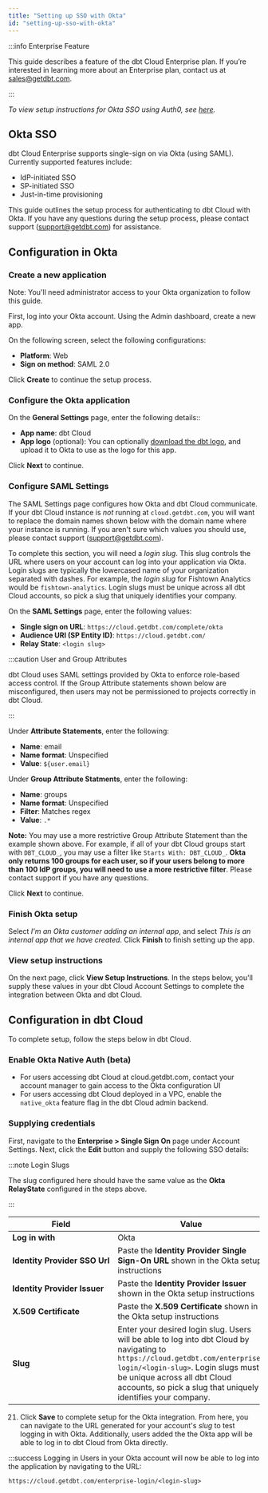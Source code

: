```yaml
---
title: "Setting up SSO with Okta"
id: "setting-up-sso-with-okta"
---
```


:::info Enterprise Feature

This guide describes a feature of the dbt Cloud Enterprise plan. If you’re interested in learning more about an Enterprise plan, contact us at sales@getdbt.com.

:::

_To view setup instructions for Okta SSO
using Auth0, see [here](setting-up-sso-with-okta-deprecated)._

## Okta SSO

dbt Cloud Enterprise supports single-sign on via Okta (using SAML). Currently supported features include:

* IdP-initiated SSO
* SP-initiated SSO
* Just-in-time provisioning

This guide outlines the setup process for authenticating to dbt Cloud with Okta.
If you have any questions during the setup process, please contact support
(support@getdbt.com) for assistance.

## Configuration in Okta

### Create a new application

Note: You'll need administrator access to your Okta organization to follow this guide.

First, log into your Okta account. Using the Admin dashboard, create a new app.

<Lightbox
    collapsed={false}
    src="/img/docs/dbt-cloud/dbt-cloud-enterprise/okta/okta-1-new-app.png"
    title="Create a new app"
/>

On the following screen, select the following configurations:
- **Platform**: Web
- **Sign on method**: SAML 2.0

Click **Create** to continue the setup process.

<Lightbox
    collapsed={false}
    src="/img/docs/dbt-cloud/dbt-cloud-enterprise/okta/okta-1-new-app-create.png"
    title="Configure a new app"
/>

### Configure the Okta application

On the **General Settings** page, enter the following details::

* **App name**: dbt Cloud
* **App logo** (optional): You can optionally [download the dbt logo](https://drive.google.com/file/d/1w_Yj7QK-ULP4ebtKbrbvGo04pWlg0Y7S/view),
  and upload it to Okta to use as the logo for this app.

Click **Next** to continue.

<Lightbox
    collapsed={false}
    src="/img/docs/dbt-cloud/dbt-cloud-enterprise/okta/okta-2-general-settings.png"
    title="Configure the app's General Settings"
/>

### Configure SAML Settings

The SAML Settings page configures how Okta and dbt Cloud communicate. If your
dbt Cloud instance is _not_ running at `cloud.getdbt.com`, you will want to replace
the domain names shown below with the domain name where your instance is running. If you
aren't sure which values you should use, please contact support (support@getdbt.com).

To complete this section, you will need a _login slug_. This slug controls the
URL where users on your account can log into your application via Okta. Login
slugs are typically the lowercased name of your organization separated with
dashes. For example, the _login slug_ for Fishtown Analytics would be
`fishtown-analytics`. Login slugs must be unique across all dbt Cloud accounts,
so pick a slug that uniquely identifies your company.

On the **SAML Settings** page, enter the following values:

* **Single sign on URL**: `https://cloud.getdbt.com/complete/okta`
* **Audience URI (SP Entity ID)**: `https://cloud.getdbt.com/`
* **Relay State**: `<login slug>`

<Lightbox
    collapsed={false}
    src="/img/docs/dbt-cloud/dbt-cloud-enterprise/okta/okta-3-saml-settings-top.png"
    title="Configure the app's SAML Settings"
/>

<!-- TODO : Will users need to change the Name ID format and Application
username on this screen? -->

:::caution User and Group Attributes

dbt Cloud uses SAML settings provided by Okta to enforce role-based access
control. If the Group Attribute statements shown below are misconfigured, then
users may not be permissioned to projects correctly in dbt Cloud.

:::

Under **Attribute Statements**, enter the following:

* **Name**: email
* **Name format**: Unspecified
* **Value**: `${user.email}`

Under **Group Attribute Statments**, enter the following:

* **Name**: groups
* **Name format**: Unspecified
* **Filter**: Matches regex
* **Value**: `.*`

**Note:** You may use a more restrictive Group Attribute Statement than the
example shown above. For example, if all of your dbt Cloud groups start with
`DBT_CLOUD_`, you may use a filter like `Starts With: DBT_CLOUD_`. **Okta
only returns 100 groups for each user, so if your users belong to more than 100
IdP groups, you will need to use a more restrictive filter**. Please contact
support if you have any questions.

<Lightbox
    collapsed={false}
    src="/img/docs/dbt-cloud/dbt-cloud-enterprise/okta/okta-3-saml-settings-bottom.png"
    title="Configure the app's User and Group Attribute Statements"
/>

Click **Next** to continue.

### Finish Okta setup

Select *I'm an Okta customer adding an internal app*, and select *This is an
internal app that we have created*. Click **Finish** to finish setting up the
app.

<Lightbox
    collapsed={false}
    src="/img/docs/dbt-cloud/dbt-cloud-enterprise/okta/okta-4-feedback.png"
    title="Finishing setup in Okta"
/>

### View setup instructions

On the next page, click **View Setup Instructions**. In the steps below,
you'll supply these values in your dbt Cloud Account Settings to complete
the integration between Okta and dbt Cloud.

<Lightbox
    collapsed={true}
    src="/img/docs/dbt-cloud/dbt-cloud-enterprise/okta/okta-5-view-instructions.png"
    title="Viewing the configured application"
/>

<Lightbox
    collapsed={true}
    src="/img/docs/dbt-cloud/dbt-cloud-enterprise/okta/okta-5-instructions.png"
    title="Application setup instructions"
/>

## Configuration in dbt Cloud

To complete setup, follow the steps below in dbt Cloud.

### Enable Okta Native Auth (beta)

- For users accessing dbt Cloud at cloud.getdbt.com, contact your account manager to
  gain access to the Okta configuration UI
- For users accessing dbt Cloud deployed in a VPC, enable the `native_okta`
  feature flag in the dbt Cloud admin backend.

### Supplying credentials

First, navigate to the **Enterprise &gt; Single Sign On** page under Account
Settings. Next, click the **Edit** button and supply the following SSO details:

:::note Login Slugs

The slug configured here should have the same value as the  **Okta RelayState**
configured in the steps above.

:::

| Field | Value |
| ----- | ----- |
| **Log&nbsp;in&nbsp;with** | Okta |
| **Identity&nbsp;Provider&nbsp;SSO&nbsp;Url** | Paste the **Identity Provider Single Sign-On URL** shown in the Okta setup instructions |
| **Identity&nbsp;Provider&nbsp;Issuer** | Paste the **Identity Provider Issuer** shown in the Okta setup instructions |
| **X.509&nbsp;Certificate** | Paste the **X.509 Certificate** shown in the Okta setup instructions |
| **Slug** | Enter your desired login slug. Users will be able to log into dbt Cloud by navigating to `https://cloud.getdbt.com/enterprise-login/<login-slug>`. Login slugs must be unique across all dbt Cloud accounts, so pick a slug that uniquely identifies your company. |

<Lightbox
    collapsed={false}
    src="/img/docs/dbt-cloud/dbt-cloud-enterprise/okta/okta-6-setup-integration.png"
    title="Configuring the application in dbt Cloud"
/>

21. Click **Save** to complete setup for the Okta integration. From
    here, you can navigate to the URL generated for your account's _slug_ to
    test logging in with Okta. Additionally, users added the the Okta app
    will be able to log in to dbt Cloud from Okta directly.

:::success Logging in
Users in your Okta account will now be able to log into the application
by navigating to the URL:

`https://cloud.getdbt.com/enterprise-login/<login-slug>`
